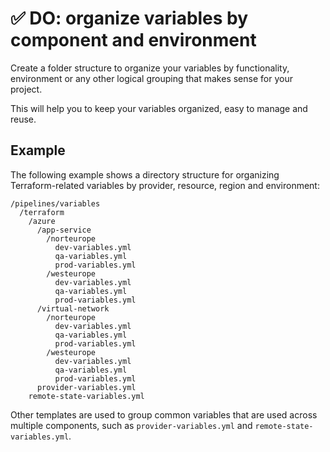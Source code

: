 # ✅ DO: organize variables by component and environment

Create a folder structure to organize your variables by functionality,
environment or any other logical grouping that makes sense for your project.

This will help you to keep your variables organized, easy to manage and reuse.

## Example

The following example shows a directory structure for organizing
Terraform-related variables by provider, resource, region and environment:

```plaintext
/pipelines/variables
  /terraform
    /azure
      /app-service
        /norteurope
          dev-variables.yml
          qa-variables.yml
          prod-variables.yml
        /westeurope
          dev-variables.yml
          qa-variables.yml
          prod-variables.yml
      /virtual-network
        /norteurope
          dev-variables.yml
          qa-variables.yml
          prod-variables.yml
        /westeurope
          dev-variables.yml
          qa-variables.yml
          prod-variables.yml
      provider-variables.yml
    remote-state-variables.yml
```

Other templates are used to group common variables that are used across multiple
components, such as `provider-variables.yml` and `remote-state-variables.yml`.
